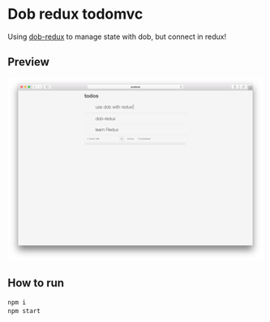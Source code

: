 # Dob redux todomvc

Using [dob-redux](https://github.com/dobjs/dob-redux) to manage state with dob, but connect in redux!

## Preview

![dob-redux](./assets/screenshot.png)

## How to run

```bash
npm i
npm start
```